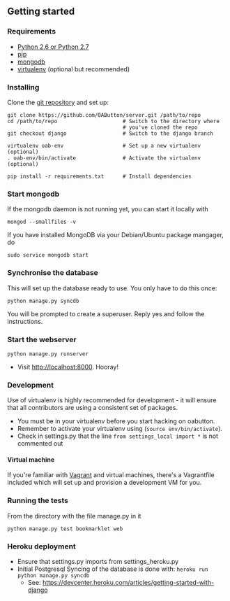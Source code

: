 ## Getting started

### Requirements

 * [Python 2.6 or Python 2.7](http://www.python.org/getit/)
 * [pip](http://www.pip-installer.org/en/latest/installing.html)
 * [mongodb](http://docs.mongodb.org/manual/installation/)
 * [virtualenv](https://pypi.python.org/pypi/virtualenv) (optional but
   recommended)

### Installing

Clone the [git repository](https://github.com/OAButton/server) and set
up:
```
git clone https://github.com/OAButton/server.git /path/to/repo
cd /path/to/repo                     # Switch to the directory where
                                     # you've cloned the repo
git checkout django                  # Switch to the django branch

virtualenv oab-env                   # Set up a new virtualenv (optional)
. oab-env/bin/activate               # Activate the virtualenv (optional)

pip install -r requirements.txt      # Install dependencies

```

### Start mongodb

If the mongodb daemon is not running yet, you can start it locally with
```
mongod --smallfiles -v
```

If you have installed MongoDB via your Debian/Ubuntu package mangager, do
```
sudo service mongodb start
```

### Synchronise the database

This will set up the database ready to use. You only have to do this once:
```
python manage.py syncdb
```
You will be prompted to create a superuser. Reply yes and follow the
instructions.


### Start the webserver

```
python manage.py runserver
```

 * Visit <http://localhost:8000>. Hooray!

### Development

Use of virtualenv is highly recommended for development - it will
ensure that all contributors are using a consistent set of packages.

 * You must be in your virtualenv before you start hacking on oabutton.
 * Remember to activate your virtualenv using (`source env/bin/activate`).
 * Check in settings.py that the line `from settings_local import *`
   is not commented out

#### Virtual machine

If you're familiar with [Vagrant](http://vagrantup.com/) and virtual
machines, there's a Vagrantfile included which will set up and
provision a development VM for you.

### Running the tests

From the directory with the file manage.py in it
```
python manage.py test bookmarklet web
```

### Heroku deployment

 * Ensure that settings.py imports from settings_heroku.py
 * Initial Postgresql Syncing of the database is done with: `heroku run python manage.py syncdb`
   * See: https://devcenter.heroku.com/articles/getting-started-with-django
